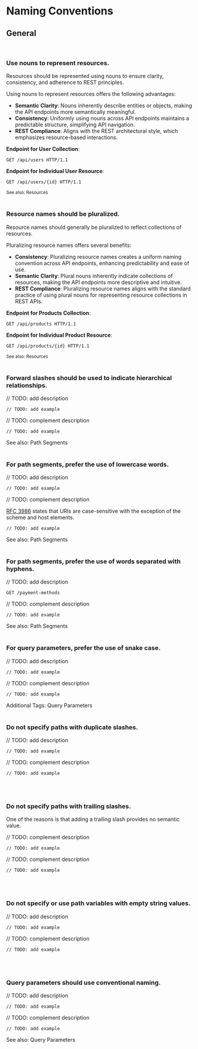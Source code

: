 # Naming Conventions


## General
<br>


### Use nouns to represent resources.

Resources should be represented using nouns to ensure clarity, consistency, and adherence to REST principles.

Using nouns to represent resources offers the following advantages:
- **Semantic Clarity**: Nouns inherently describe entities or objects, making the API endpoints more semantically meaningful.
- **Consistency**: Uniformly using nouns across API endpoints maintains a predictable structure, simplifying API navigation.
- **REST Compliance**: Aligns with the REST architectural style, which emphasizes resource-based interactions.

**Endpoint for User Collection**:
```http
GET /api/users HTTP/1.1
```

**Endpoint for Individual User Resource**:
```http
GET /api/users/{id} HTTP/1.1
```

<sub>See also: Resources</sub>
<br><br>


### Resource names should be pluralized.

Resource names should generally be pluralized to reflect collections of resources. 

Pluralizing resource names offers several benefits:
- **Consistency**: Pluralizing resource names creates a uniform naming convention across API endpoints, enhancing predictability and ease of use.
- **Semantic Clarity**: Plural nouns inherently indicate collections of resources, making the API endpoints more descriptive and intuitive.
- **REST Compliance**: Pluralizing resource names aligns with the standard practice of using plural nouns for representing resource collections in REST APIs.

**Endpoint for Products Collection**:
```http
GET /api/products HTTP/1.1
```

**Endpoint for Individual Product Resource**:
```http
GET /api/products/{id} HTTP/1.1
```

<sub>See also: Resources</sub>
<br><br>


### Forward slashes should be used to indicate hierarchical relationships.

// TODO: add description

```http
// TODO: add example
```

// TODO: complement description

```http
// TODO: add example
```

See also: Path Segments
<br><br>


### For path segments, prefer the use of lowercase words.

// TODO: add description

```http
// TODO: add example
```

// TODO: complement description

[RFC 3986](https://www.ietf.org/rfc/rfc3986.txt) states that URIs are case-sensitive with the exception of the scheme and host elements.

```http
// TODO: add example
```

See also: Path Segments
<br><br>


### For path segments, prefer the use of words separated with hyphens.

// TODO: add description

```http
GET /payment-methods
```

// TODO: complement description

```http
// TODO: add example
```

See also: Path Segments
<br><br>


### For query parameters, prefer the use of snake case.

// TODO: add description

```http
// TODO: add example
```

// TODO: complement description

```http
// TODO: add example
```

Additional Tags: Query Parameters
<br><br>


### Do not specify paths with duplicate slashes.

// TODO: add description

```http
// TODO: add example
```

// TODO: complement description

```http
// TODO: add example
```

<br><br>


### Do not specify paths with trailing slashes.

One of the reasons is that adding a trailing slash provides no semantic value.

// TODO: complement description

```http
// TODO: add example
```

// TODO: complement description

```http
// TODO: add example
```

<br><br>


### Do not specify or use path variables with empty string values.

// TODO: add description

```http
// TODO: add example
```

// TODO: complement description

```http
// TODO: add example
```

<br><br>


### Query parameters should use conventional naming.

// TODO: add description

```http
// TODO: add example
```

// TODO: complement description

```http
// TODO: add example
```

See also: Query Parameters
<br><br>


